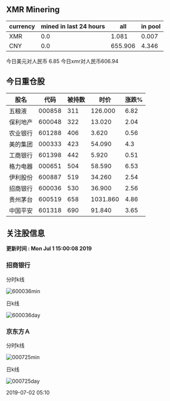 ## XMR Minering

|currency|mined in last 24 hours|all|in pool|
|---|---|---|---|
|XMR|0.0|1.081|0.007|
|CNY|0.0|655.906|4.346|

今日美元对人民币 6.85	今日xmr对人民币606.94


## 今日重仓股 

|股名|代码|被持数|时价|涨跌%|
|---|---|---|---|---|
|五粮液|000858|311|126.000|6.82|
|保利地产|600048|322|13.020|2.04|
|农业银行|601288|406|3.620|0.56|
|美的集团|000333|423|54.090|4.3|
|工商银行|601398|442|5.920|0.51|
|格力电器|000651|504|58.590|6.53|
|伊利股份|600887|519|34.260|2.54|
|招商银行|600036|530|36.900|2.56|
|贵州茅台|600519|658|1031.860|4.86|
|中国平安|601318|690|91.840|3.65|

## 关注股信息
**更新时间 : Mon Jul  1 15:00:08 2019**
### 招商银行 
分时k线

![600036min](http://image.sinajs.cn/newchart/min/n/sh600036.gif)

日k线

![600036day](http://image.sinajs.cn/newchart/daily/n/sh600036.gif)

### 京东方Ａ 
分时k线

![000725min](http://image.sinajs.cn/newchart/min/n/sz000725.gif)

日k线

![000725day](http://image.sinajs.cn/newchart/daily/n/sz000725.gif)

2019-07-02 05:10